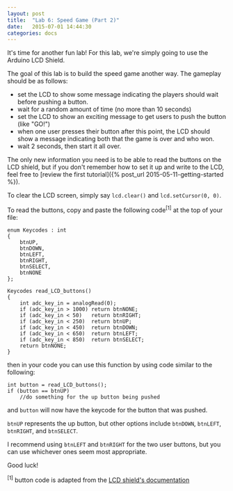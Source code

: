 ```yaml
---
layout: post
title:  "Lab 6: Speed Game (Part 2)"
date:   2015-07-01 14:44:30
categories: docs
---
```


It's time for another fun lab! For this lab, we're simply going to use the Arduino LCD Shield.

The goal of this lab is to build the speed game another way. The gameplay should be as follows:

- set the LCD to show some message indicating the players should wait before pushing a button.
- wait for a random amount of time (no more than 10 seconds)
- set the LCD to show an exciting message to get users to push the button (like "GO!")
- when one user presses their button after this point, the LCD should show a message indicating both that the game is over and who won.
- wait 2 seconds, then start it all over.

The only new information you need is to be able to read the buttons on the LCD shield, but if you don't remember how to set it up and write to the LCD, feel free to [review the first tutorial]({% post_url 2015-05-11-getting-started %}).

To clear the LCD screen, simply say `lcd.clear()` and `lcd.setCursor(0, 0)`.

To read the buttons, copy and paste the following code<sup>[1]</sup> at the top of your file:

    enum Keycodes : int
    {
        btnUP,
        btnDOWN,
        btnLEFT,
        btnRIGHT,
        btnSELECT,
        btnNONE
    };
    
    Keycodes read_LCD_buttons()
    {
        int adc_key_in = analogRead(0);
        if (adc_key_in > 1000) return btnNONE;
        if (adc_key_in < 50)   return btnRIGHT;  
        if (adc_key_in < 250)  return btnUP; 
        if (adc_key_in < 450)  return btnDOWN; 
        if (adc_key_in < 650)  return btnLEFT; 
        if (adc_key_in < 850)  return btnSELECT;  
        return btnNONE;
    }

then in your code you can use this function by using code similar to the following:

    int button = read_LCD_buttons();
    if (button == btnUP)
        //do something for the up button being pushed
    
and `button` will now have the keycode for the button that was pushed.

`btnUP` represents the up button, but other options include `btnDOWN`, `btnLEFT`, `btnRIGHT`, and `btnSELECT`.

I recommend using `btnLEFT` and `btnRIGHT` for the two user buttons, but you can use whichever ones seem most appropriate.

Good luck!

<sup>[1]</sup> button code is adapted from the [LCD shield's documentation](https://www.dfrobot.com/wiki/index.php?title=Arduino_LCD_KeyPad_Shield_\(SKU:_DFR0009\)#Example_use_of_LiquidCrystal_library)
